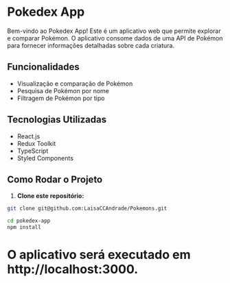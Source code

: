 # Pokedex App

Bem-vindo ao Pokedex App! Este é um aplicativo web que permite explorar e comparar Pokémon. O aplicativo consome dados de uma API de Pokémon para fornecer informações detalhadas sobre cada criatura.

## Funcionalidades

- Visualização e comparação de Pokémon
- Pesquisa de Pokémon por nome
- Filtragem de Pokémon por tipo

## Tecnologias Utilizadas

- React.js
- Redux Toolkit
- TypeScript
- Styled Components

## Como Rodar o Projeto

1. **Clone este repositório:**

```bash
git clone git@github.com:LaisaCCAndrade/Pokemons.git
```

```bash
cd pokedex-app
npm install
```

# O aplicativo será executado em http://localhost:3000.
